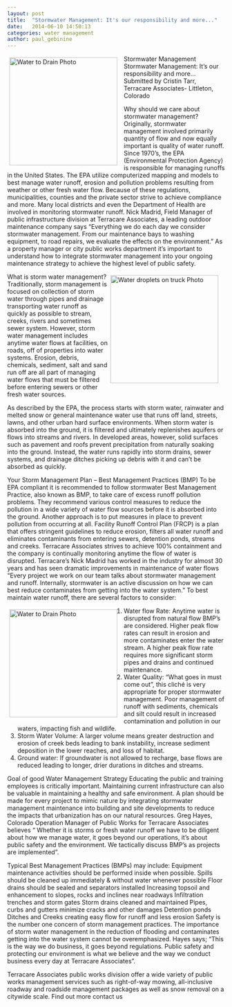 ```yaml
---
layout: post
title:  "Stormwater Management: It's our responsibility and more..."
date:   2014-06-10 14:50:13
categories: water management
author: paul_gebinine
---
```

<img src="{{ site.baseurl }}/images/blog/Water_to_drain.jpg" alt="Water to Drain Photo" width="250px" height="250px" style="float:left; border: 5px solid white; margin-right: 10px;">

Stormwater Management
Stormwater Management: 
It’s our responsibility and more…
Submitted by Cristin Tarr, Terracare Associates- Littleton, Colorado

Why should we care about stormwater management?  Originally, stormwater management involved primarily quantity of flow and now equally important is quality of water runoff.  Since 1970’s, the EPA (Environmental Protection Agency) is responsible for managing runoffs in the United States.   The EPA utilize computerized mapping and models to best manage water runoff, erosion and pollution problems resulting from weather or other fresh water flow.  Because of these regulations, municipalities, counties and the private sector strive to achieve compliance and more.  Many local districts and even the Department of Health are involved in monitoring stormwater runoff.   Nick Madrid, Field Manager of public infrastructure division at Terracare Associates, a leading outdoor maintenance company says “Everything we do each day we consider stormwater management.  From our maintenance bays to washing equipment, to road repairs, we evaluate the effects on the environment.”  As a property manager or city public works department it’s important to understand how to integrate stormwater management into your ongoing maintenance strategy to achieve the highest level of public safety.

<img src="{{ site.baseurl }}/images/blog/Water_droplets_on_truck.jpg" alt="Water droplets on truck Photo" width="250px" height="250px" style="float:right; border: 5px solid white; margin-right: 10px;">
What is storm water management?
Traditionally, storm management is focused on collection of storm water through pipes and drainage transporting water runoff as quickly as possible to stream, creeks, rivers and sometimes sewer system.  However, storm water management includes anytime water flows at facilities, on roads, off of properties into water systems.  Erosion, debris, chemicals, sediment, salt and sand run off are all part of managing water flows that must be filtered before entering sewers or other fresh water sources.

As described by the EPA, the process starts with storm water, rainwater and melted snow or general maintenance water use that runs off land, streets, lawns, and other urban hard surface environments. When storm water is absorbed into the ground, it is filtered and ultimately replenishes aquifers or flows into streams and rivers. In developed areas, however, solid surfaces such as pavement and roofs prevent precipitation from naturally soaking into the ground. Instead, the water runs rapidly into storm drains, sewer systems, and drainage ditches picking up debris with it and can’t be absorbed as quickly.

Your Storm Management Plan – Best Management Practices (BMP)
To be EPA compliant it is recommended to follow stormwater Best Management Practice, also known as BMP, to take care of excess runoff pollution problems.  They recommend various control measures to reduce the pollution in a wide variety of water flow sources before it is absorbed into the ground. Another approach is to put measures in place to prevent pollution from occurring at all.  Facility Runoff Control Plan (FRCP) is a plan that offers stringent guidelines to reduce erosion, filters all water runoff and eliminates contaminants from entering sewers, detention ponds, streams and creeks.  Terracare Associates strives to achieve 100% containment and the company is continually monitoring anytime the flow of water is disrupted.  Terracare’s Nick Madrid has worked in the industry for almost 30 years and has seen dramatic improvements in maintenance of water flows “Every project we work on our team talks about stormwater management  and runoff.  Internally, stormwater is an active discussion on how we can best reduce contaminates from getting into the water system.”  To best maintain water runoff, there are several factors to consider:

<img src="{{ site.baseurl }}/images/blog/stormwater_managment.jpg" alt="Water to Drain Photo" width="250px" height="250px" style="float:left; border: 5px solid white; margin-right: 10px;">

1) Water flow Rate: Anytime water is disrupted from natural flow BMP’s are considered. Higher peak flow rates can result in erosion and more contaminates enter the water stream.   A higher peak flow rate requires more significant storm pipes and drains and continued maintenance.
2) Water Quality: “What goes in must come out”, this cliché is very appropriate for proper stormwater management.   Poor management of runoff with sediments, chemicals and silt could result in increased contamination and pollution in our waters, impacting fish and wildlife. 
2) Storm Water Volume: A larger volume means greater destruction and erosion of creek beds leading to bank instability, increase sediment deposition in the lower reaches, and loss of habitat.
4) Ground water: If groundwater is not allowed to recharge, base flows are reduced leading to longer, drier durations in ditches and streams.

Goal of good Water Management Strategy
Educating the public and training employees is critically important.  Maintaining current infrastructure can also be valuable in maintaining a healthy and safe environment.  A plan should be made for every project to mimic nature by integrating stormwater management maintenance into building and site developments to reduce the impacts that urbanization has on our natural resources.  Greg Hayes, Colorado Operation Manager of Public Works for Terracare Associates believes “ Whether it is storms or fresh water runoff we have to be diligent about how we manage water, it goes beyond our operations, it’s about public safety and the environment.  We tactically discuss BMP’s as projects are implemented”.

Typical Best Management Practices (BMPs) may include:
Equipment maintenance activities should be performed inside when possible.
Spills should be cleaned up immediately & without water whenever possible
Floor drains should be sealed and separators installed
Increasing topsoil and enhancement to slopes, rocks and inclines near roadways
Infiltration trenches and storm gates
Storm drains cleaned and maintained
Pipes, curbs and gutters minimize cracks and other damages
Detention ponds
Ditches and Creeks creating easy flow for runoff and less erosion
Safety is the number one concern of storm management practices. The importance of storm water management in the reduction of flooding and contaminates getting into the water system cannot be overemphasized.   Hayes says; “This is the way we do business, it goes beyond regulations.  Public safety and protecting our environment is what we believe and the way we conduct business every day at Terracare Associates”.

Terracare Associates public works division offer a wide variety of public works management services such as right-of-way mowing, all-inclusive roadway and roadside management packages as well as snow removal on a citywide scale. Find out more contact us


[jekyll-gh]: https://github.com/mojombo/jekyll
[jekyll]:    http://jekyllrb.com
